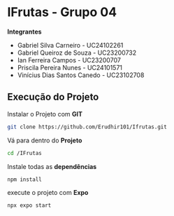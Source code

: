 # IFrutas - Grupo 04

**Integrantes** 
- Gabriel Silva Carneiro - UC24102261
- Gabriel Queiroz de Souza - UC23200732
- Ian Ferreira Campos - UC23200707
- Priscila Pereira Nunes - UC24101571
- Vinícius Dias Santos Canedo - UC23102708

## Execução do Projeto

Instalar o Projeto com **GIT**
```bash
git clone https://github.com/Erudhir101/Ifrutas.git
```
Vá para dentro do **Projeto**
```bash
cd /IFrutas
```
Instale todas as **dependências**
```bash
npm install
```
execute o projeto com **Expo**
```bash
npx expo start
```
